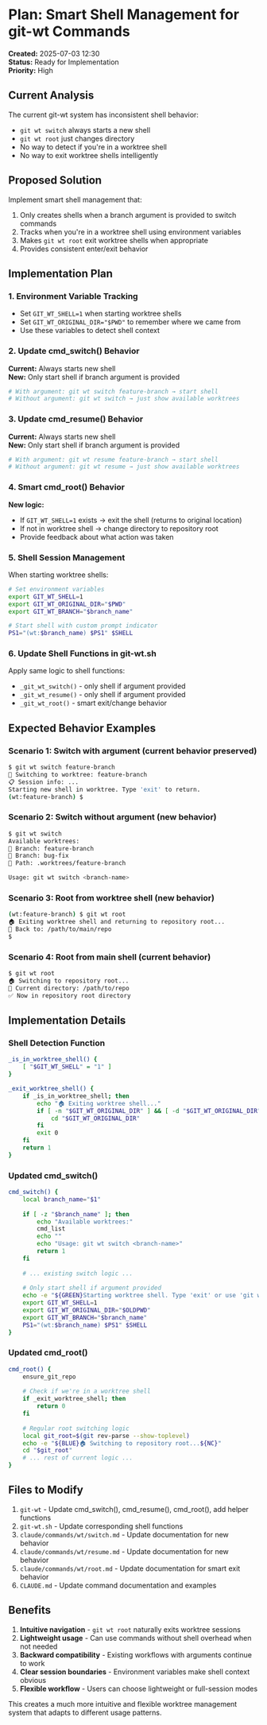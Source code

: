 # Plan: Smart Shell Management for git-wt Commands

**Created:** 2025-07-03 12:30  
**Status:** Ready for Implementation  
**Priority:** High  

## Current Analysis
The current git-wt system has inconsistent shell behavior:
- `git wt switch` always starts a new shell
- `git wt root` just changes directory
- No way to detect if you're in a worktree shell
- No way to exit worktree shells intelligently

## Proposed Solution
Implement smart shell management that:
1. Only creates shells when a branch argument is provided to switch commands
2. Tracks when you're in a worktree shell using environment variables
3. Makes `git wt root` exit worktree shells when appropriate
4. Provides consistent enter/exit behavior

## Implementation Plan

### 1. Environment Variable Tracking
- Set `GIT_WT_SHELL=1` when starting worktree shells
- Set `GIT_WT_ORIGINAL_DIR="$PWD"` to remember where we came from
- Use these variables to detect shell context

### 2. Update cmd_switch() Behavior
**Current:** Always starts new shell  
**New:** Only start shell if branch argument is provided
```bash
# With argument: git wt switch feature-branch → start shell
# Without argument: git wt switch → just show available worktrees
```

### 3. Update cmd_resume() Behavior  
**Current:** Always starts new shell  
**New:** Only start shell if branch argument is provided
```bash
# With argument: git wt resume feature-branch → start shell  
# Without argument: git wt resume → just show available worktrees
```

### 4. Smart cmd_root() Behavior
**New logic:**
- If `GIT_WT_SHELL=1` exists → exit the shell (returns to original location)
- If not in worktree shell → change directory to repository root
- Provide feedback about what action was taken

### 5. Shell Session Management
When starting worktree shells:
```bash
# Set environment variables
export GIT_WT_SHELL=1
export GIT_WT_ORIGINAL_DIR="$PWD"
export GIT_WT_BRANCH="$branch_name"

# Start shell with custom prompt indicator
PS1="(wt:$branch_name) $PS1" $SHELL
```

### 6. Update Shell Functions in git-wt.sh
Apply same logic to shell functions:
- `_git_wt_switch()` - only shell if argument provided
- `_git_wt_resume()` - only shell if argument provided  
- `_git_wt_root()` - smart exit/change behavior

## Expected Behavior Examples

### Scenario 1: Switch with argument (current behavior preserved)
```bash
$ git wt switch feature-branch
🔄 Switching to worktree: feature-branch
📋 Session info: ...
Starting new shell in worktree. Type 'exit' to return.
(wt:feature-branch) $ 
```

### Scenario 2: Switch without argument (new behavior)
```bash
$ git wt switch
Available worktrees:
🌿 Branch: feature-branch
🌿 Branch: bug-fix
📁 Path: .worktrees/feature-branch

Usage: git wt switch <branch-name>
```

### Scenario 3: Root from worktree shell (new behavior)
```bash
(wt:feature-branch) $ git wt root
🏠 Exiting worktree shell and returning to repository root...
📍 Back to: /path/to/main/repo
$ 
```

### Scenario 4: Root from main shell (current behavior)
```bash
$ git wt root
🏠 Switching to repository root...
📍 Current directory: /path/to/repo
✅ Now in repository root directory
```

## Implementation Details

### Shell Detection Function
```bash
_is_in_worktree_shell() {
    [ "$GIT_WT_SHELL" = "1" ]
}

_exit_worktree_shell() {
    if _is_in_worktree_shell; then
        echo "🏠 Exiting worktree shell..."
        if [ -n "$GIT_WT_ORIGINAL_DIR" ] && [ -d "$GIT_WT_ORIGINAL_DIR" ]; then
            cd "$GIT_WT_ORIGINAL_DIR"
        fi
        exit 0
    fi
    return 1
}
```

### Updated cmd_switch()
```bash
cmd_switch() {
    local branch_name="$1"
    
    if [ -z "$branch_name" ]; then
        echo "Available worktrees:"
        cmd_list
        echo ""
        echo "Usage: git wt switch <branch-name>"
        return 1
    fi
    
    # ... existing switch logic ...
    
    # Only start shell if argument provided
    echo -e "${GREEN}Starting worktree shell. Type 'exit' or use 'git wt root' to return.${NC}"
    export GIT_WT_SHELL=1
    export GIT_WT_ORIGINAL_DIR="$OLDPWD"
    export GIT_WT_BRANCH="$branch_name"
    PS1="(wt:$branch_name) $PS1" $SHELL
}
```

### Updated cmd_root()
```bash
cmd_root() {
    ensure_git_repo
    
    # Check if we're in a worktree shell
    if _exit_worktree_shell; then
        return 0
    fi
    
    # Regular root switching logic
    local git_root=$(git rev-parse --show-toplevel)
    echo -e "${BLUE}🏠 Switching to repository root...${NC}"
    cd "$git_root"
    # ... rest of current logic ...
}
```

## Files to Modify
1. `git-wt` - Update cmd_switch(), cmd_resume(), cmd_root(), add helper functions
2. `git-wt.sh` - Update corresponding shell functions
3. `claude/commands/wt/switch.md` - Update documentation for new behavior
4. `claude/commands/wt/resume.md` - Update documentation for new behavior
5. `claude/commands/wt/root.md` - Update documentation for smart exit behavior
6. `CLAUDE.md` - Update command documentation and examples

## Benefits
1. **Intuitive navigation** - `git wt root` naturally exits worktree sessions
2. **Lightweight usage** - Can use commands without shell overhead when not needed
3. **Backward compatibility** - Existing workflows with arguments continue to work
4. **Clear session boundaries** - Environment variables make shell context obvious
5. **Flexible workflow** - Users can choose lightweight or full-session modes

This creates a much more intuitive and flexible worktree management system that adapts to different usage patterns.